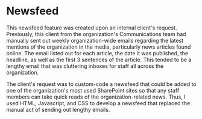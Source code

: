 # Newsfeed
This newsfeed feature was created upon an internal client's request. Previously, this client from the organization's Communications team had manually sent out weekly organization-wide emails regarding the latest mentions of the organization in the media, particularly news articles found online. The email listed out for each article, the date it was published, the headline, as well as the first 3 sentences of the article. This tended to be a lengthy email that was cluttering inboxes for staff all across the organization. 

The client's request was to custom-code a newsfeed that could be added to one of the organization's most used SharePoint sites so that any staff members can take quick reads of the organization-related news. Thus, I used HTML, Javascript, and CSS to develop a newsfeed that replaced the manual act of sending out lengthy emails. 

